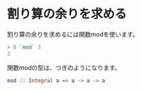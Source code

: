 割り算の余りを求める
====================

割り算の余りを求めるには関数modを使います。

```haskell
> 8 `mod` 3
2
```

関数modの型は、つぎのようになります。

```haskell
mod :: Integral a => a -> a -> a
```
